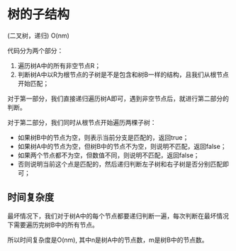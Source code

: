 # 树的子结构

(二叉树，递归) O(nm)

代码分为两个部分：

1. 遍历树A中的所有非空节点R；
2. 判断树A中以R为根节点的子树是不是包含和树B一样的结构，且我们从根节点开始匹配；

对于第一部分，我们直接递归遍历树A即可，遇到非空节点后，就进行第二部分的判断。

对于第二部分，我们同时从根节点开始遍历两棵子树：

- 如果树B中的节点为空，则表示当前分支是匹配的，返回true；
- 如果树A中的节点为空，但树B中的节点不为空，则说明不匹配，返回false；
- 如果两个节点都不为空，但数值不同，则说明不匹配，返回false；
- 否则说明当前这个点是匹配的，然后递归判断左子树和右子树是否分别匹配即可；

## 时间复杂度

最坏情况下，我们对于树A中的每个节点都要递归判断一遍，每次判断在最坏情况下需要遍历完树B中的所有节点。

所以时间复杂度是O(nm), 其中n是树A中的节点数，m是树B中的节点数。
